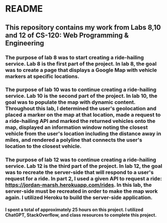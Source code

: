 # README

## This repository contains my work from Labs 8,10 and 12 of CS-120: Web Programming & Engineering

### The purpose of lab 8 was to start creating a ride-hailing service. Lab 8 is the first part of the project. In lab 8, the goal was to create a page that displays a Google Map with vehicle markers at specific locations.

### The purpose of lab 10 was to continue creating a ride-hailing service. Lab 10 is the second part of the project. In lab 10, the goal was to populate the map with dynamic content. Throughout this lab, I determined the user's geolocation and placed a marker on the map at that location, made a request to a ride-hailing API and marked the returned vehicles onto the map, displayed an information window noting the closest vehicle from the user's location including the distance away in miles, and rendered a polyline that connects the user's location to the closest vehicle.

### The purpose of lab 12 was to continue creating a ride-hailing service. Lab 12 is the third part of the project. In lab 12, the goal was to recreate the server-side that will respond to a user's request for a ride. In part 2, I used a given API to request a ride: https://jordan-marsh.herokuapp.com/rides. In this lab, the server-side must be recreated in order to make the map work again. I utilized Heroku to build the server-side application.

#### I spent a total of approximately 25 hours on this project. I utilized ChatGPT, StackOverflow, and class resources to complete this project.
